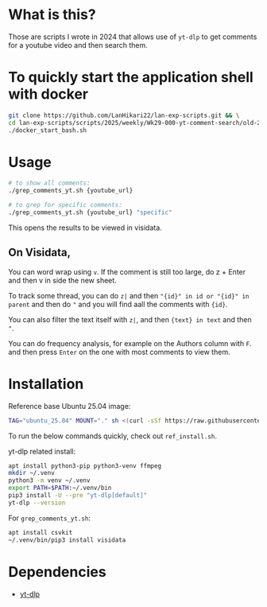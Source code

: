 # What is this?

Those are scripts I wrote in 2024 that allows use of `yt-dlp` to get comments for a youtube video and then search them.

# To quickly start the application shell with docker

```sh
git clone https://github.com/LanHikari22/lan-exp-scripts.git && \
cd lan-exp-scripts/scripts/2025/weekly/Wk29-000-yt-comment-search/old-2024/ && \
./docker_start_bash.sh
```

# Usage

```sh
# to show all comments:
./grep_comments_yt.sh {youtube_url}

# to grep for specific comments:
./grep_comments_yt.sh {youtube_url} "specific"
```

This opens the results to be viewed in visidata.

## On Visidata,

You can word wrap using `v`. If the comment is still too large, do z + Enter and then v in side the new sheet.

To track some thread, you can do `z|` and then `"{id}" in id or "{id}" in parent` and then do `"` and you will find aall the comments with `{id}`.

You can also filter the text itself with `z|`, and then `{text} in text` and then `"`. 

You can do frequency analysis, for example on the Authors column with `F`. and then press `Enter` on the one with most comments to view them.

# Installation

Reference base Ubuntu 25.04 image:

```sh
TAG="ubuntu_25.04" MOUNT="." sh <(curl -sSf https://raw.githubusercontent.com/delta-domain-rnd/delta-box/refs/heads/main/box/box000_blank_system/docker_root_sh.sh)
```

To run the below commands quickly, check out `ref_install.sh`.

yt-dlp related install:

```sh
apt install python3-pip python3-venv ffmpeg
mkdir ~/.venv
python3 -m venv ~/.venv
export PATH=$PATH:~/.venv/bin
pip3 install -U --pre "yt-dlp[default]"
yt-dlp --version
```

For `grep_comments_yt.sh`:

```sh
apt install csvkit 
~/.venv/bin/pip3 install visidata
```

# Dependencies

- [yt-dlp](<https://github.com/yt-dlp/yt-dlp>)
